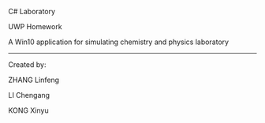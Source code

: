 
C# Laboratory

UWP Homework

A Win10 application for simulating chemistry and physics laboratory

-------------
Created by:

ZHANG Linfeng

LI Chengang

KONG Xinyu


